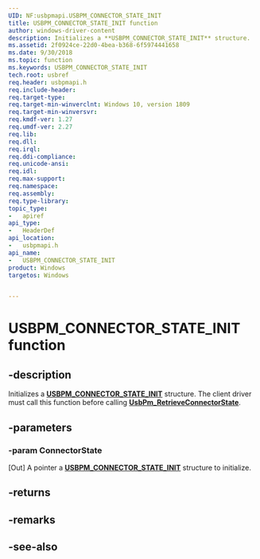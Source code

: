 ```yaml
---
UID: NF:usbpmapi.USBPM_CONNECTOR_STATE_INIT
title: USBPM_CONNECTOR_STATE_INIT function
author: windows-driver-content
description: Initializes a **USBPM_CONNECTOR_STATE_INIT** structure.
ms.assetid: 2f0924ce-22d0-4bea-b368-6f5974441658
ms.date: 9/30/2018 
ms.topic: function
ms.keywords: USBPM_CONNECTOR_STATE_INIT
tech.root: usbref
req.header: usbpmapi.h
req.include-header:
req.target-type:
req.target-min-winverclnt: Windows 10, version 1809
req.target-min-winversvr:
req.kmdf-ver: 1.27
req.umdf-ver: 2.27
req.lib: 
req.dll:
req.irql: 
req.ddi-compliance:
req.unicode-ansi:
req.idl:
req.max-support:
req.namespace:
req.assembly:
req.type-library: 
topic_type: 
-	apiref
api_type: 
-	HeaderDef
api_location: 
-	usbpmapi.h
api_name: 
-	USBPM_CONNECTOR_STATE_INIT
product: Windows
targetos: Windows


---
```


# USBPM_CONNECTOR_STATE_INIT function


## -description

Initializes a [**USBPM_CONNECTOR_STATE_INIT**](ns-usbpmapi-_usbpm_connector_state.md) structure. The client driver must call this function before calling  [**UsbPm_RetrieveConnectorState**](nf-usbpmapi-usbpm_retrieveconnectorstate.md).

## -parameters

### -param ConnectorState
[Out] A pointer a [**USBPM_CONNECTOR_STATE_INIT**](ns-usbpmapi-_usbpm_connector_state.md) structure to initialize.

## -returns

## -remarks

## -see-also
